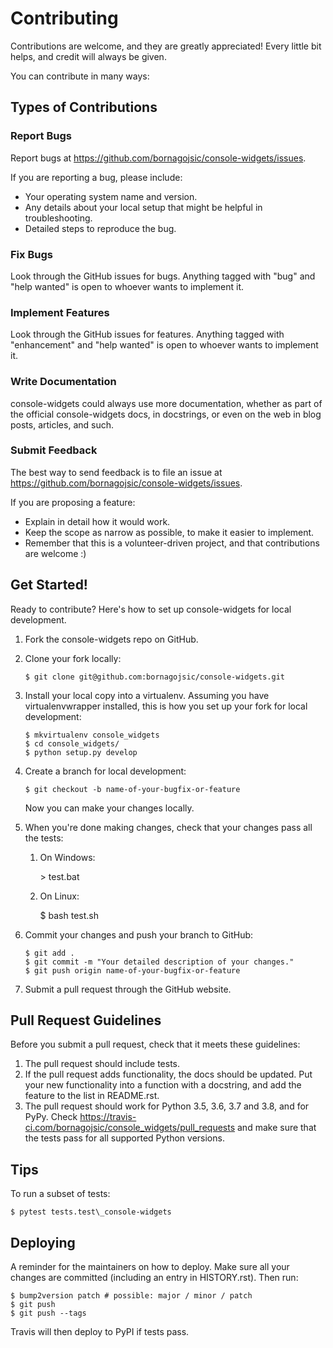 Contributing
============

Contributions are welcome, and they are greatly appreciated! Every little bit helps, and credit will always be given.

You can contribute in many ways:

Types of Contributions
----------------------

### Report Bugs

Report bugs at <https://github.com/bornagojsic/console-widgets/issues>.

If you are reporting a bug, please include:

-   Your operating system name and version.
-   Any details about your local setup that might be helpful in troubleshooting.
-   Detailed steps to reproduce the bug.

### Fix Bugs

Look through the GitHub issues for bugs. Anything tagged with "bug" and "help wanted" is open to whoever wants to implement it.

### Implement Features

Look through the GitHub issues for features. Anything tagged with "enhancement" and "help wanted" is open to whoever wants to implement it.

### Write Documentation

console-widgets could always use more documentation, whether as part of the official console-widgets docs, in docstrings, or even on the web in blog posts, articles, and such.

### Submit Feedback

The best way to send feedback is to file an issue at <https://github.com/bornagojsic/console-widgets/issues>.

If you are proposing a feature:

-   Explain in detail how it would work.
-   Keep the scope as narrow as possible, to make it easier to implement.
-   Remember that this is a volunteer-driven project, and that contributions are welcome :)

Get Started!
------------

Ready to contribute? Here's how to set up console-widgets for local development.

1.  Fork the console-widgets repo on GitHub.
2.  Clone your fork locally:

        $ git clone git@github.com:bornagojsic/console-widgets.git

3.  Install your local copy into a virtualenv. Assuming you have virtualenvwrapper installed, this is how you set up your fork for local development:

        $ mkvirtualenv console_widgets
        $ cd console_widgets/
        $ python setup.py develop

4.  Create a branch for local development:

        $ git checkout -b name-of-your-bugfix-or-feature

    Now you can make your changes locally.

5.  When you're done making changes, check that your changes pass all the tests:
    1.  On Windows:

        \> test.bat

    2.  On Linux:

        \$ bash test.sh

6.  Commit your changes and push your branch to GitHub:

        $ git add .
        $ git commit -m "Your detailed description of your changes."
        $ git push origin name-of-your-bugfix-or-feature

7.  Submit a pull request through the GitHub website.

Pull Request Guidelines
-----------------------

Before you submit a pull request, check that it meets these guidelines:

1.  The pull request should include tests.
2.  If the pull request adds functionality, the docs should be updated. Put your new functionality into a function with a docstring, and add the feature to the list in README.rst.
3.  The pull request should work for Python 3.5, 3.6, 3.7 and 3.8, and for PyPy. Check <https://travis-ci.com/bornagojsic/console_widgets/pull_requests> and make sure that the tests pass for all supported Python versions.

Tips
----

To run a subset of tests:

    $ pytest tests.test\_console-widgets

Deploying
---------

A reminder for the maintainers on how to deploy. Make sure all your changes are committed (including an entry in HISTORY.rst). Then run:

    $ bump2version patch # possible: major / minor / patch
    $ git push
    $ git push --tags

Travis will then deploy to PyPI if tests pass.
